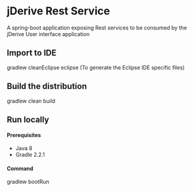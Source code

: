 # jDerive Rest Service 
A spring-boot application exposing Rest services to be consumed by the jDerive User interface application

## Import to IDE
gradlew cleanEclipse eclipse (To generate the Eclipse IDE specific files)

## Build the distribution
gradlew clean build

## Run locally

#### Prerequisites
-  Java 8 
-  Gradle 2.2.1

#### Command
gradlew bootRun 
